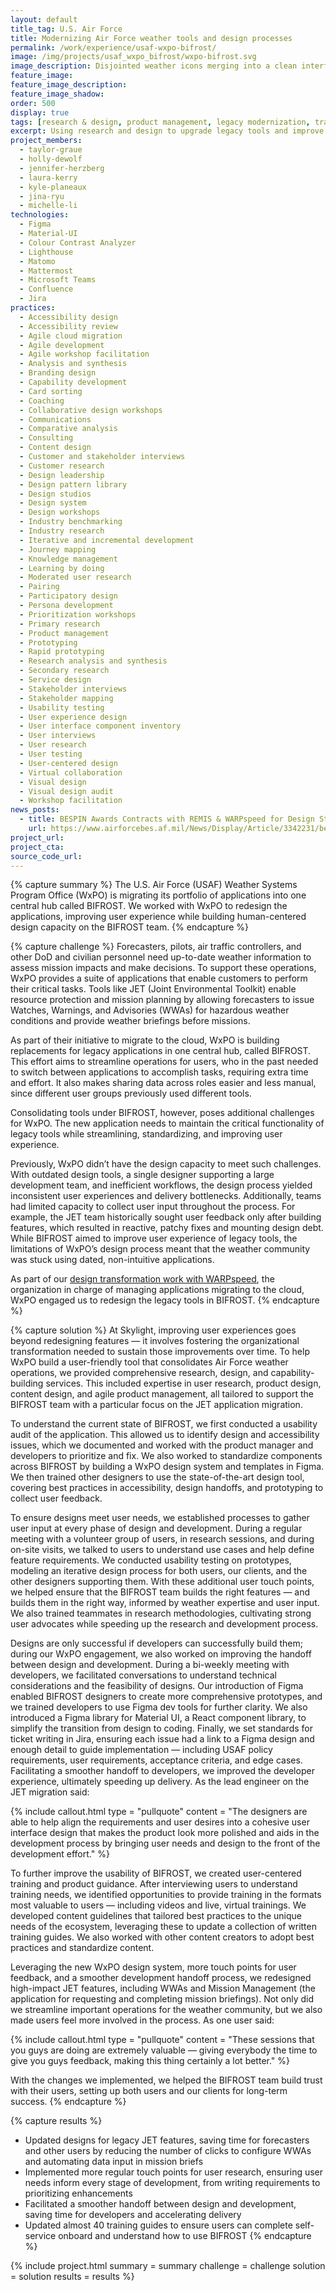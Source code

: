 ```yaml
---
layout: default
title_tag: U.S. Air Force
title: Modernizing Air Force weather tools and design processes
permalink: /work/experience/usaf-wxpo-bifrost/
image: /img/projects/usaf_wxpo_bifrost/wxpo-bifrost.svg
image_description: Disjointed weather icons merging into a clean interface shown on two computer screens. One screen should show a map with a flight route (origin, route line, and destination with a plane icon). The other screen should show a briefing form next to a map with "threat" blobs on it.
feature_image:
feature_image_description:
feature_image_shadow:
order: 500
display: true
tags: [research & design, product management, legacy modernization, transformation, coaching & training, defense, air force, taylor graue, holly dewolf, jennifer herzberg, laura kerry, kyle planeaux, jina ryu, michelle li]
excerpt: Using research and design to upgrade legacy tools and improve the processes the U.S. Air Force Weather Systems Program Office relies on to build them.
project_members:
  - taylor-graue
  - holly-dewolf
  - jennifer-herzberg
  - laura-kerry
  - kyle-planeaux
  - jina-ryu
  - michelle-li
technologies:
  - Figma   
  - Material-UI  
  - Colour Contrast Analyzer  
  - Lighthouse  
  - Matomo  
  - Mattermost  
  - Microsoft Teams     
  - Confluence  
  - Jira
practices:
  - Accessibility design
  - Accessibility review
  - Agile cloud migration
  - Agile development
  - Agile workshop facilitation
  - Analysis and synthesis
  - Branding design
  - Capability development
  - Card sorting
  - Coaching
  - Collaborative design workshops
  - Communications
  - Comparative analysis
  - Consulting
  - Content design
  - Customer and stakeholder interviews
  - Customer research
  - Design leadership
  - Design pattern library
  - Design studios
  - Design system
  - Design workshops
  - Industry benchmarking
  - Industry research
  - Iterative and incremental development
  - Journey mapping
  - Knowledge management
  - Learning by doing
  - Moderated user research
  - Pairing
  - Participatory design
  - Persona development
  - Prioritization workshops
  - Primary research
  - Product management
  - Prototyping
  - Rapid prototyping
  - Research analysis and synthesis
  - Secondary research
  - Service design
  - Stakeholder interviews
  - Stakeholder mapping
  - Usability testing
  - User experience design
  - User interface component inventory
  - User interviews
  - User research
  - User testing
  - User-centered design
  - Virtual collaboration
  - Visual design
  - Visual design audit
  - Workshop facilitation     
news_posts:
  - title: BESPIN Awards Contracts with REMIS & WARPspeed for Design Studio Services
    url: https://www.airforcebes.af.mil/News/Display/Article/3342231/bespin-awards-contracts-with-remis-warpspeed-for-design-studio-services/
project_url:
project_cta:
source_code_url:
---
```


{% capture summary %}
The U.S. Air Force (USAF) Weather Systems Program Office (WxPO) is migrating its portfolio of applications into one central hub called BIFROST. We worked with WxPO to redesign the applications, improving user experience while building human-centered design capacity on the BIFROST team.
{% endcapture %}

{% capture challenge %}
Forecasters, pilots, air traffic controllers, and other DoD and civilian personnel need up-to-date weather information to assess mission impacts and make decisions. To support these operations, WxPO provides a suite of applications that enable customers to perform their critical tasks. Tools like JET (Joint Environmental Toolkit) enable resource protection and mission planning by allowing forecasters to issue Watches, Warnings, and Advisories (WWAs) for hazardous weather conditions and provide weather briefings before missions. 

As part of their initiative to migrate to the cloud, WxPO is building replacements for legacy applications in one central hub, called BIFROST. This effort aims to streamline operations for users, who in the past needed to switch between applications to accomplish tasks, requiring extra time and effort. It also makes sharing data across roles easier and less manual, since different user groups previously used different tools. 

Consolidating tools under BIFROST, however, poses additional challenges for WxPO. The new application needs to maintain the critical functionality of legacy tools while streamlining, standardizing, and improving user experience. 

Previously, WxPO didn’t have the design capacity to meet such challenges. With outdated design tools, a single designer supporting a large development team, and inefficient workflows, the design process yielded inconsistent user experiences and delivery bottlenecks. Additionally, teams had limited capacity to collect user input throughout the process. For example, the JET team historically sought user feedback only after building features, which resulted in reactive, patchy fixes and mounting design debt. While BIFROST aimed to improve user experience of legacy tools, the limitations of WxPO’s design process meant that  the weather community was stuck using dated, non-intuitive applications. 

As part of our [design transformation work with WARPspeed](/work/experience/usaf-wxpo-warpspeed/), the organization in charge of managing applications migrating to the cloud, WxPO engaged us to redesign the legacy tools in BIFROST.
{% endcapture %}

{% capture solution %}
At Skylight, improving user experiences goes beyond redesigning features — it involves fostering the organizational transformation needed to sustain those improvements over time. To help WxPO build a user-friendly tool that consolidates Air Force weather operations, we provided comprehensive research, design, and capability-building services. This included expertise in user research, product design, content design, and agile product management, all tailored to support the BIFROST team with a particular focus on the JET application migration.

To understand the current state of BIFROST, we first conducted a usability audit of the application. This allowed us to identify design and accessibility issues, which we documented and worked with the product manager and developers to prioritize and fix. We also worked to standardize components across BIFROST by building a WxPO design system and templates in Figma. We then trained other designers to use the state-of-the-art design tool, covering best practices in accessibility, design handoffs, and prototyping to collect user feedback.

To ensure designs meet user needs, we established processes to gather user input at every phase of design and development. During a regular meeting with a volunteer group of users, in research sessions, and during on-site visits, we talked to users to understand use cases and help define feature requirements. We conducted usability testing on prototypes, modeling an iterative design process for both users, our clients, and the other designers supporting them. With these additional user touch points, we helped ensure that the BIFROST team builds the right features — and builds them in the right way, informed by weather expertise and user input. We also trained teammates in research methodologies, cultivating strong user advocates while speeding up the research and development process.  

Designs are only successful if developers can successfully build them; during our WxPO engagement, we also worked on improving the handoff between design and development. During a bi-weekly meeting with developers, we facilitated conversations to understand technical considerations and the feasibility of designs. Our introduction of Figma enabled BIFROST designers to create more comprehensive prototypes, and we trained developers to use Figma dev tools for further clarity. We also introduced a Figma library for Material UI, a React component library, to simplify the transition from design to coding. Finally, we set standards for ticket writing in Jira, ensuring each issue had a link to a Figma design and enough detail to guide implementation — including USAF policy requirements, user requirements, acceptance criteria, and edge cases. Facilitating a smoother handoff to developers, we improved the developer experience, ultimately speeding up delivery. As the lead engineer on the JET migration said: 

{% include callout.html type = "pullquote" content = "The designers are able to help align the requirements and user desires into a cohesive user interface design that makes the product look more polished and aids in the development process by bringing user needs and design to the front of the development effort." %}

To further improve the usability of BIFROST, we created user-centered training and product guidance. After interviewing users to understand training needs, we identified opportunities to provide training in the formats most valuable to users — including videos and live, virtual trainings. We developed content guidelines that tailored best practices to the unique needs of the ecosystem, leveraging these to update a collection of written training guides. We also worked with other content creators to adopt best practices and standardize content.  

Leveraging the new WxPO design system, more touch points for user feedback, and a smoother development handoff process, we redesigned high-impact JET features, including WWAs and Mission Management (the application for requesting and completing mission briefings). Not only did we streamline important operations for the weather community, but we also made users feel more involved in the process. As one user said:

{% include callout.html type = "pullquote" content = "These sessions that you guys are doing are extremely valuable — giving everybody the time to give you guys feedback, making this thing certainly a lot better." %}

With the changes we implemented, we helped the BIFROST team build trust with their users, setting up both users and our clients for long-term success. 
{% endcapture %}

{% capture results %}
- Updated designs for legacy JET features, saving time for forecasters and other users by reducing the number of clicks to configure WWAs and automating data input in mission briefs
- Implemented more regular touch points for user research, ensuring user needs inform every stage of development, from writing requirements to prioritizing enhancements
- Facilitated a smoother handoff between design and development, saving time for developers and accelerating delivery
- Updated almost 40 training guides to ensure users can complete self-service onboard and understand how to use BIFROST
{% endcapture %}

{% include project.html
  summary = summary
  challenge = challenge
  solution = solution
  results = results
%}

